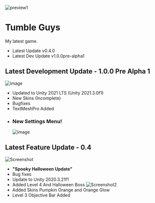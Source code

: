 ![preview1](https://user-images.githubusercontent.com/79392401/139593246-eeca9ff7-347c-492c-90db-60eae82ccd21.png)

# Tumble Guys
My latest game.
+ Latest Update v0.4.0
+ Latest Dev Update v1.0.0pre-alpha1

## Latest Development Update - 1.0.0 Pre Alpha 1
![image](https://user-images.githubusercontent.com/79392401/164983467-572f8c0b-93db-42b7-b3d9-7f087c12acf1.png)
+ Updated to Unity 2021 LTS (Unity 2021.3.0f1)
+ New Skins (Incomplete)
+ Bugfixes
+ TextMeshPro Added
+ ### New Settings Menu!
  ![image](https://user-images.githubusercontent.com/79392401/164983582-84bcfb29-fbfb-4954-94ff-40047d3accf3.png)

## Latest Feature Update - 0.4
![Screenshot](https://user-images.githubusercontent.com/79392401/139591933-9e960507-5739-4fad-a636-0f3e249ea6c0.png)
+ **"Spooky Halloween Update"**
+  Bug fixes
+  Update to Unity 2020.3.21f1
+  Added Level 4 And Halloween Boss
![Screenshot2](https://user-images.githubusercontent.com/79392401/139592155-f850f1ed-4615-406c-b356-779ed57686e2.png)
+  Added Skins Pumpkin Orange and Orange Glow
+  Level 3 Objective Bar Added
